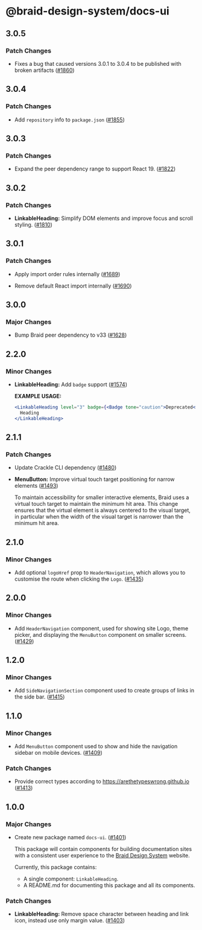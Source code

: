 # @braid-design-system/docs-ui

## 3.0.5

### Patch Changes

- Fixes a bug that caused versions 3.0.1 to 3.0.4 to be published with broken artifacts ([#1860](https://github.com/seek-oss/braid-design-system/pull/1860))

## 3.0.4

### Patch Changes

- Add `repository` info to `package.json` ([#1855](https://github.com/seek-oss/braid-design-system/pull/1855))

## 3.0.3

### Patch Changes

- Expand the peer dependency range to support React 19. ([#1822](https://github.com/seek-oss/braid-design-system/pull/1822))

## 3.0.2

### Patch Changes

- **LinkableHeading:** Simplify DOM elements and improve focus and scroll styling. ([#1810](https://github.com/seek-oss/braid-design-system/pull/1810))

## 3.0.1

### Patch Changes

- Apply import order rules internally ([#1689](https://github.com/seek-oss/braid-design-system/pull/1689))

- Remove default React import internally ([#1690](https://github.com/seek-oss/braid-design-system/pull/1690))

## 3.0.0

### Major Changes

- Bump Braid peer dependency to v33 ([#1628](https://github.com/seek-oss/braid-design-system/pull/1628))

## 2.2.0

### Minor Changes

- **LinkableHeading:** Add `badge` support ([#1574](https://github.com/seek-oss/braid-design-system/pull/1574))

  **EXAMPLE USAGE:**

  ```jsx
  <LinkableHeading level="3" badge={<Badge tone="caution">Deprecated</Badge>}>
    Heading
  </LinkableHeading>
  ```

## 2.1.1

### Patch Changes

- Update Crackle CLI dependency ([#1480](https://github.com/seek-oss/braid-design-system/pull/1480))

- **MenuButton:** Improve virtual touch target positioning for narrow elements ([#1493](https://github.com/seek-oss/braid-design-system/pull/1493))

  To maintain accessibility for smaller interactive elements, Braid uses a virtual touch target to maintain the minimum hit area.
  This change ensures that the virtual element is always centered to the visual target, in particular when the width of the visual target is narrower than the minimum hit area.

## 2.1.0

### Minor Changes

- Add optional `logoHref` prop to `HeaderNavigation`, which allows you to customise the route when clicking the `Logo`. ([#1435](https://github.com/seek-oss/braid-design-system/pull/1435))

## 2.0.0

### Minor Changes

- Add `HeaderNavigation` component, used for showing site Logo, theme picker, and displaying the `MenuButton` component on smaller screens. ([#1429](https://github.com/seek-oss/braid-design-system/pull/1429))

## 1.2.0

### Minor Changes

- Add `SideNavigationSection` component used to create groups of links in the side bar. ([#1415](https://github.com/seek-oss/braid-design-system/pull/1415))

## 1.1.0

### Minor Changes

- Add `MenuButton` component used to show and hide the navigation sidebar on mobile devices. ([#1409](https://github.com/seek-oss/braid-design-system/pull/1409))

### Patch Changes

- Provide correct types according to https://arethetypeswrong.github.io ([#1413](https://github.com/seek-oss/braid-design-system/pull/1413))

## 1.0.0

### Major Changes

- Create new package named `docs-ui`. ([#1401](https://github.com/seek-oss/braid-design-system/pull/1401))

  This package will contain components for building documentation sites with a consistent user experience to the [Braid Design System] website.

  Currently, this package contains:
  - A single component: `LinkableHeading`.
  - A README.md for documenting this package and all its components.

  [Braid Design System]: https://seek-oss.github.io/braid-design-system/

### Patch Changes

- **LinkableHeading:** Remove space character between heading and link icon, instead use only margin value. ([#1403](https://github.com/seek-oss/braid-design-system/pull/1403))
